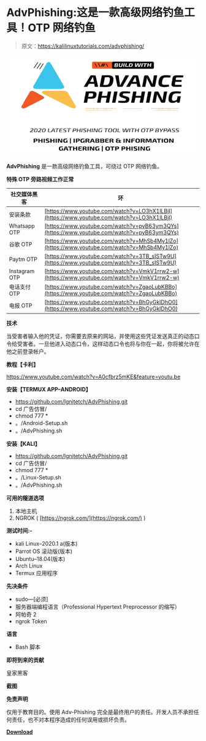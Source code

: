 # AdvPhishing:这是一款高级网络钓鱼工具！OTP 网络钓鱼

> 原文：<https://kalilinuxtutorials.com/advphishing/>

[![AdvPhishing : This Is Advance Phishing Tool! OTP PHISHING](img/3d43f84b93c5dd7970114f82fc348daa.png "AdvPhishing : This Is Advance Phishing Tool! OTP PHISHING")](https://1.bp.blogspot.com/-XUDgyAElqzw/X33jJ2G1-5I/AAAAAAAAHwc/rB8njZMGqEA6UDQozFcR63v7i2da1FmTgCLcBGAsYHQ/s728/AdvPhishing%25281%2529.png)

**AdvPhishing** 是一款高级网络钓鱼工具，可绕过 OTP 网络钓鱼。

**特殊 OTP 旁路视频工作正常**

| 社交媒体黑客 | 环 |
| --- | --- |
| 安装条款 | [https://www.youtube.com/watch?v=LO3hX1lLBjI](https://www.youtube.com/watch?v=LO3hX1lLBjI) |
| Whatsapp OTP | [https://www.youtube.com/watch?v=pyB63ym3QYs](https://www.youtube.com/watch?v=pyB63ym3QYs) |
| 谷歌 OTP | [https://www.youtube.com/watch?v=MhSb4My1lZo](https://www.youtube.com/watch?v=MhSb4My1lZo) |
| Paytm OTP | [https://www.youtube.com/watch?v=3TB_sISTw9U](https://www.youtube.com/watch?v=3TB_sISTw9U) |
| Instagram OTP | [https://www.youtube.com/watch?v=VmkV1rrw2-w](https://www.youtube.com/watch?v=VmkV1rrw2-w) |
| 电话支付 OTP | [https://www.youtube.com/watch?v=ZgaoLubKBBo](https://www.youtube.com/watch?v=ZgaoLubKBBo) |
| 电报 OTP | [https://www.youtube.com/watch?v=BhGyGkIDhO0](https://www.youtube.com/watch?v=BhGyGkIDhO0) |

**技术**

当受害者输入他的凭证，你需要去原来的网站，并使用这些凭证发送真正的动态口令给受害者。一旦他进入动态口令，这样动态口令也将与你在一起，你将被允许在他之前登录帐户。

**教程【卡利】**

https://www.youtube.com/watch?v=A0cfbrz5mKE&feature=youtu.be

**安装【TERMUX APP–ANDROID】**

*   https://github.com/Ignitetch/AdvPhishing.git
*   cd 广告仿冒/
*   chmod 777 *
*   。/Android-Setup.sh
*   。/AdvPhishing.sh

**安装【KALI】**

*   https://github.com/Ignitetch/AdvPhishing.git
*   cd 广告仿冒/
*   chmod 777 *
*   。/Linux-Setup.sh
*   。/AdvPhishing.sh

**可用的隧道选项**

1.  本地主机
2.  NGROK ( [https://ngrok.com/](https://ngrok.com/) )

**测试时间:-**

*   kali Linux–2020.1 a(版本)
*   Parrot OS 滚动版(版本)
*   Ubuntu–18.04(版本)
*   Arch Linux
*   Termux 应用程序

**先决条件**

*   sudo—[必须]
*   服务器端编程语言（Professional Hypertext Preprocessor 的缩写）
*   阿帕奇 2
*   ngrok Token

**语言**

*   Bash 脚本

**即将到来的贡献**

皇家黑客

**截图**

**免责声明**

仅用于教育目的。使用 Adv-Phishing 完全是最终用户的责任。开发人员不承担任何责任，也不对本程序造成的任何误用或损坏负责。

[**Download**](https://github.com/Ignitetch/AdvPhishing)